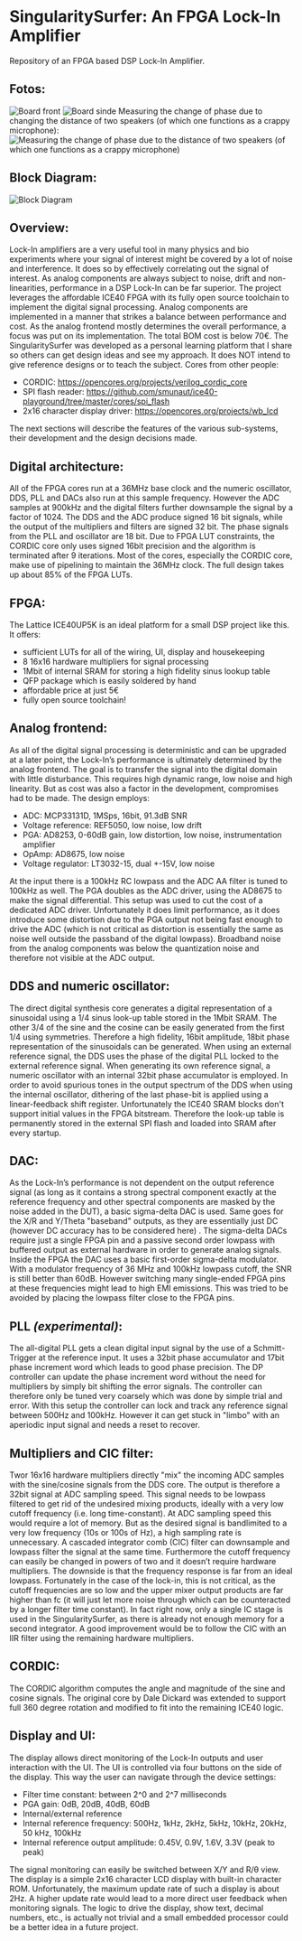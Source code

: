 # SingularitySurfer: An FPGA Lock-In Amplifier
Repository of an FPGA based DSP Lock-In Amplifier.

## Fotos:
![Board front](full.jpg)
![Board sinde](side.jpg)
Measuring the change of phase due to changing the distance of two speakers (of which one functions as a crappy microphone):
![Measuring the change of phase due to the distance of two speakers (of which one functions as a crappy microphone)](speaker_measure.jpg)

## Block Diagram:
![Block Diagram](LockIn_final.png)



## Overview:
Lock-In amplifiers are a very useful tool in many physics and bio experiments where your signal of interest might be covered by a lot of noise and interference. It does so by effectively correlating out the signal of interest. As analog components are always subject to noise, drift and non-linearities, performance in a DSP Lock-In can be far superior.
The project leverages the affordable ICE40 FPGA with its fully open source toolchain to implement the digital signal processing. Analog components are implemented in a manner that strikes a balance between performance and cost. As the analog frontend mostly determines the overall performance, a focus was put on its implementation. The total BOM cost is below 70€.
The SingularitySurfer was developed as a personal learning platform that I share so others can get design ideas and see my approach. It does NOT intend to give reference designs or to teach the subject. 
Cores from other people:
* CORDIC: https://opencores.org/projects/verilog_cordic_core
* SPI flash reader: https://github.com/smunaut/ice40-playground/tree/master/cores/spi_flash
* 2x16 character display driver: https://opencores.org/projects/wb_lcd

The next sections will describe the features of the various sub-systems, their development and the design decisions made.


## Digital architecture:
All of the FPGA cores run at a 36MHz base clock and the numeric oscillator, DDS, PLL and DACs also run at this sample frequency. However the ADC samples at 900kHz and the digital filters further downsample the signal by a factor of 1024. The DDS and the ADC produce signed 16 bit signals, while the output of the multipliers and filters are signed 32 bit. The phase signals from the PLL and oscillator are 18 bit. Due to FPGA LUT constraints, the CORDIC core only uses signed 16bit precision and the algorithm is terminated after 9 iterations. Most of the cores, especially the CORDIC core, make use of pipelining to maintain the 36MHz clock. The full design takes up about 85% of the FPGA LUTs.

## FPGA:
The Lattice ICE40UP5K is an ideal platform for a small DSP project like this. It offers:
* sufficient LUTs for all of the wiring, UI, display and housekeeping
* 8 16x16 hardware multipliers for signal processing
* 1Mbit of internal SRAM for storing a high fidelity sinus lookup table
* QFP package which is easily soldered by hand
* affordable price at just 5€
* fully open source toolchain!

## Analog frontend:
As all of the digital signal processing is deterministic and can be upgraded at a later point, the Lock-In’s performance is ultimately determined by the analog frontend. The goal is to transfer the signal into the digital domain with little disturbance. This requires high dynamic range, low noise and high linearity. But as cost was also a factor in the development, compromises had to be made. The design employs:
* ADC: MCP33131D, 1MSps, 16bit, 91.3dB SNR 
* Voltage reference: REF5050, low noise, low drift
* PGA: AD8253, 0-60dB gain, low distortion, low noise, instrumentation amplifier
* OpAmp: AD8675, low noise
* Voltage regulator: LT3032-15, dual +-15V, low noise

At the input there is a 100kHz RC lowpass and the ADC AA filter is tuned to 100kHz as well. The PGA doubles as the ADC driver, using the AD8675 to make the signal differential. This setup was used to cut the cost of a dedicated ADC driver. Unfortunately it does limit performance, as it does introduce some distortion due to the PGA output not being fast enough to drive the ADC (which is not critical as distortion is essentially the same as noise well outside the passband of the digital lowpass). Broadband noise from the analog components was below the quantization noise and therefore not visible at the ADC output.

## DDS and numeric oscillator:
The direct digital synthesis core generates a digital representation of a sinusoidal using a 1/4 sinus look-up table stored in the 1Mbit SRAM. The other 3/4 of the sine and the cosine can be easily generated from the first 1/4 using symmetries. Therefore a high fidelity, 16bit amplitude, 18bit phase representation of the sinusoidals can be generated. When using an external reference signal, the DDS uses the phase of the digital PLL locked to the external reference signal. When generating its own reference signal, a numeric oscillator with an internal 32bit phase accumulator is employed. 
In order to avoid spurious tones in the output spectrum of the DDS when using the internal oscillator, dithering of the last phase-bit is applied using a linear-feedback shift register. Unfortunately the ICE40 SRAM blocks don't support initial values in the FPGA bitstream. Therefore the look-up table is permanently stored in the external SPI flash and loaded into SRAM after every startup.

## DAC:
As the Lock-In’s performance is not dependent on the output reference signal (as long as it contains a strong spectral component exactly at the reference frequency and other spectral components are masked by the noise added in the DUT), a basic sigma-delta DAC is used. Same goes for the X/R and Y/Theta "baseband" outputs, as they are essentially just DC (however DC accuracy has to be considered here) . The sigma-delta DACs require just a single FPGA pin and a passive second order lowpass with buffered output as external hardware in order to generate analog signals. Inside the FPGA the DAC uses a basic first-order sigma-delta modulator. With a modulator frequency of 36 MHz and 100kHz lowpass cutoff, the SNR is still better than 60dB. However switching many single-ended FPGA pins at these frequencies might lead to high EMI emissions. This was tried to be avoided by placing the lowpass filter close to the FPGA pins.

## PLL *(experimental)*:
The all-digital PLL gets a clean digital input signal by the use of a Schmitt-Trigger at the reference input. It uses a 32bit phase accumulator and 17bit phase increment word which leads to good phase precision. The DP controller can update the phase increment word without the need for multipliers by simply bit shifting the error signals. The controller can therefore only be tuned very coarsely which was done by simple trial and error. With this setup the controller can lock and track any reference signal between 500Hz and 100kHz. However it can get stuck in "limbo" with an aperiodic input signal and needs a reset to recover.

## Multipliers and CIC filter:
Twor 16x16 hardware multipliers directly "mix" the incoming ADC samples with the sine/cosine signals from the DDS core. The output is therefore a 32bit signal at ADC sampling speed. 
This signal needs to be lowpass filtered to get rid of the undesired mixing products, ideally with a very low cutoff frequency (i.e. long time-constant). At ADC sampling speed this would require a lot of memory. But as the desired signal is bandlimited to a very low frequency (10s or 100s of Hz), a high sampling rate is unnecessary. A cascaded integrator comb (CIC) filter can downsample and lowpass filter the signal at the same time. Furthermore the cutoff frequency can easily be changed in powers of two and it doesn’t require hardware multipliers. 
The downside is that the frequency response is far from an ideal lowpass. Fortunately in the case of the lock-in, this is not critical, as the cutoff frequencies are so low and the upper mixer output products are far higher than fc (it will just let more noise through which can be counteracted by a longer filter time constant). In fact right now, only a single IC stage is used in the SingularitySurfer, as there is already not enough memory for a second integrator. A good improvement would be to follow the CIC with an IIR filter using the remaining hardware multipliers.

## CORDIC:
The CORDIC algorithm computes the angle and magnitude of the sine and cosine signals. The original core by Dale Dickard was extended to support full 360 degree rotation and modified to fit into the remaining ICE40 logic. 

## Display and UI:
The display allows direct monitoring of the Lock-In outputs and user interaction with the UI. The UI is controlled via four buttons on the side of the display. This way the user can navigate through the device settings:
* Filter time constant: between 2^0 and 2^7 milliseconds
* PGA gain: 0dB, 20dB, 40dB, 60dB
* Internal/external reference 
* Internal reference frequency: 500Hz, 1kHz, 2kHz, 5kHz, 10kHz, 20kHz, 50 kHz, 100kHz
*  Internal reference output amplitude: 0.45V, 0.9V, 1.6V, 3.3V (peak to peak)

The signal monitoring can easily be switched between X/Y and R/θ view. The display is a simple 2x16 character LCD display with built-in character ROM. Unfortunately, the maximum update rate of such a display is about 2Hz. A higher update rate would lead to a more direct user feedback when monitoring signals. The logic to drive the display, show text, decimal numbers, etc., is actually not trivial and a small embedded processor could be a better idea in a future project.




